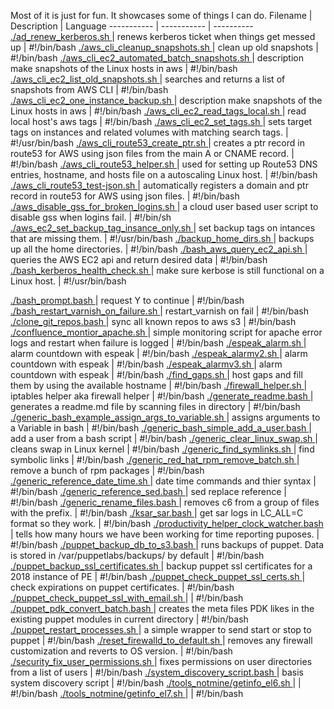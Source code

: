 Most of it is just for fun. 
  It showcases some of things I can do.
  Filename | Description | Language
  ----------- | ----------- | ----------
<a href="https://github.com/zeekus/bash/blob/master/./ad_renew_kerberos.sh"> ./ad_renew_kerberos.sh </a>   |   renews kerberos ticket when things get messed up | #!/bin/bash 
<a href="https://github.com/zeekus/bash/blob/master/./aws_cli_cleanup_snapshots.sh"> ./aws_cli_cleanup_snapshots.sh </a>   |   clean up old snapshots | #!/bin/bash 
<a href="https://github.com/zeekus/bash/blob/master/./aws_cli_ec2_automated_batch_snapshots.sh"> ./aws_cli_ec2_automated_batch_snapshots.sh </a>   |  description make snapshots of the Linux hosts in aws | #!/bin/bash 
<a href="https://github.com/zeekus/bash/blob/master/./aws_cli_ec2_list_old_snapshots.sh"> ./aws_cli_ec2_list_old_snapshots.sh </a>   |   searches and returns a list of snapshots from AWS CLI | #!/bin/bash 
<a href="https://github.com/zeekus/bash/blob/master/./aws_cli_ec2_one_instance_backup.sh"> ./aws_cli_ec2_one_instance_backup.sh </a>   |  description make snapshots of the Linux hosts in aws | #!/bin/bash 
<a href="https://github.com/zeekus/bash/blob/master/./aws_cli_ec2_read_tags_local.sh"> ./aws_cli_ec2_read_tags_local.sh </a>   |   read local host's aws tags | #!/bin/bash 
<a href="https://github.com/zeekus/bash/blob/master/./aws_cli_ec2_set_tags.sh"> ./aws_cli_ec2_set_tags.sh </a>   |   sets target tags on instances and related volumes with matching search tags. | #!/usr/bin/bash 
<a href="https://github.com/zeekus/bash/blob/master/./aws_cli_route53_create_ptr.sh"> ./aws_cli_route53_create_ptr.sh </a>   |   creates a ptr record in route53 for AWS using json files from the main A or CNAME record. | #!/bin/bash 
<a href="https://github.com/zeekus/bash/blob/master/./aws_cli_route53_helper.sh"> ./aws_cli_route53_helper.sh </a>   |   used for setting up Route53 DNS entries, hostname, and hosts file on a autoscaling Linux host. | #!/bin/bash 
<a href="https://github.com/zeekus/bash/blob/master/./aws_cli_route53_test-json.sh"> ./aws_cli_route53_test-json.sh </a>   |   automatically registers a domain and ptr record in route53 for AWS using json files. | #!/bin/bash 
<a href="https://github.com/zeekus/bash/blob/master/./aws_disable_gss_for_broken_logins.sh"> ./aws_disable_gss_for_broken_logins.sh </a>   |   a cloud user based user script to disable gss when logins fail. | #!/bin/sh 
<a href="https://github.com/zeekus/bash/blob/master/./aws_ec2_set_backup_tag_insance_only.sh"> ./aws_ec2_set_backup_tag_insance_only.sh </a>   |   set backup tags on intances that are missing them. | #!/usr/bin/bash 
<a href="https://github.com/zeekus/bash/blob/master/./backup_home_dirs.sh"> ./backup_home_dirs.sh </a>   |   backups up all the home directories. | #!/bin/bash 
<a href="https://github.com/zeekus/bash/blob/master/./bash_aws_query_ec2_api.sh"> ./bash_aws_query_ec2_api.sh </a>   |   queries the AWS EC2 api and return desired data | #!/bin/bash 
<a href="https://github.com/zeekus/bash/blob/master/./bash_kerberos_health_check.sh"> ./bash_kerberos_health_check.sh </a>   |   make sure kerbose is still functional on a Linux host. | #!/usr/bin/bash 
<a href="https://github.com/zeekus/bash/blob/master/./bash_prompt.bash"> ./bash_prompt.bash </a>   |   request Y to continue | #!/bin/bash 
<a href="https://github.com/zeekus/bash/blob/master/./bash_restart_varnish_on_failure.sh"> ./bash_restart_varnish_on_failure.sh </a>   |   restart_varnish on fail | #!/bin/bash 
<a href="https://github.com/zeekus/bash/blob/master/./clone_git_repos.bash"> ./clone_git_repos.bash </a>   |   sync all known repos to aws s3 | #!/bin/bash 
<a href="https://github.com/zeekus/bash/blob/master/./confluence_montior_apache.sh"> ./confluence_montior_apache.sh </a>   |   simple monitoring script for apache error logs and restart when failure is logged | #!/bin/bash 
<a href="https://github.com/zeekus/bash/blob/master/./espeak_alarm.sh"> ./espeak_alarm.sh </a>   |   alarm countdown with espeak | #!/bin/bash 
<a href="https://github.com/zeekus/bash/blob/master/./espeak_alarmv2.sh"> ./espeak_alarmv2.sh </a>   |   alarm countdown with espeak | #!/bin/bash 
<a href="https://github.com/zeekus/bash/blob/master/./espeak_alarmv3.sh"> ./espeak_alarmv3.sh </a>   |   alarm countdown with espeak | #!/bin/bash 
<a href="https://github.com/zeekus/bash/blob/master/./find_gaps.sh"> ./find_gaps.sh </a>   |   host gaps and fill them by using the available hostname | #!/bin/bash 
<a href="https://github.com/zeekus/bash/blob/master/./firewall_helper.sh"> ./firewall_helper.sh </a>   |   iptables helper aka firewall helper | #!/bin/bash 
<a href="https://github.com/zeekus/bash/blob/master/./generate_readme.bash"> ./generate_readme.bash </a>   |   generates a readme.md file by scanning files in directory | #!/bin/bash 
<a href="https://github.com/zeekus/bash/blob/master/./generic_bash_example_assign_args_to_variable.sh"> ./generic_bash_example_assign_args_to_variable.sh </a>   |   assigns arguments to a Variable in bash | #!/bin/bash 
<a href="https://github.com/zeekus/bash/blob/master/./generic_bash_simple_add_a_user.bash"> ./generic_bash_simple_add_a_user.bash </a>   |   add a user from a bash script | #!/bin/bash 
<a href="https://github.com/zeekus/bash/blob/master/./generic_clear_linux_swap.sh"> ./generic_clear_linux_swap.sh </a>   |   cleans swap in Linux kernel | #!/bin/bash 
<a href="https://github.com/zeekus/bash/blob/master/./generic_find_symlinks.sh"> ./generic_find_symlinks.sh </a>   |   find symbolic links | #!/bin/bash 
<a href="https://github.com/zeekus/bash/blob/master/./generic_red_hat_rpm_remove_batch.sh"> ./generic_red_hat_rpm_remove_batch.sh </a>   |   remove a bunch of rpm packages | #!/bin/bash 
<a href="https://github.com/zeekus/bash/blob/master/./generic_reference_date_time.sh"> ./generic_reference_date_time.sh </a>   |   date time commands and thier syntax | #!/bin/bash 
<a href="https://github.com/zeekus/bash/blob/master/./generic_reference_sed.bash"> ./generic_reference_sed.bash </a>   |   sed replace reference | #!/bin/bash 
<a href="https://github.com/zeekus/bash/blob/master/./generic_rename_files.bash"> ./generic_rename_files.bash </a>   |   removes c6 from a group of files with the prefix. | #!/bin/bash 
<a href="https://github.com/zeekus/bash/blob/master/./ksar_sar.bash"> ./ksar_sar.bash </a>   |   get sar logs in LC_ALL=C format so they work. | #!/bin/bash 
<a href="https://github.com/zeekus/bash/blob/master/./productivity_helper_clock_watcher.bash"> ./productivity_helper_clock_watcher.bash </a>   |   tells how many hours we have been working for time reporting puposes. | #!/bin/bash 
<a href="https://github.com/zeekus/bash/blob/master/./puppet_backup_db_to_s3.bash"> ./puppet_backup_db_to_s3.bash </a>   |   runs backups of puppet. Data is stored in /var/puppetlabs/backups/ by default | #!/bin/bash 
<a href="https://github.com/zeekus/bash/blob/master/./puppet_backup_ssl_certificates.sh"> ./puppet_backup_ssl_certificates.sh </a>   |   backup puppet ssl certificates for a 2018 instance of PE | #!/bin/bash 
<a href="https://github.com/zeekus/bash/blob/master/./puppet_check_puppet_ssl_certs.sh"> ./puppet_check_puppet_ssl_certs.sh </a>   |   check expirations on puppet certificates. | #!/bin/bash 
<a href="https://github.com/zeekus/bash/blob/master/./puppet_check_puppet_ssl_with_email.sh"> ./puppet_check_puppet_ssl_with_email.sh </a>   |   | #!/bin/bash 
<a href="https://github.com/zeekus/bash/blob/master/./puppet_pdk_convert_batch.bash"> ./puppet_pdk_convert_batch.bash </a>   |   creates the meta files PDK likes in the existing puppet modules in current directory | #!/bin/bash 
<a href="https://github.com/zeekus/bash/blob/master/./puppet_restart_processes.sh"> ./puppet_restart_processes.sh </a>   |   a simple wrapper to send start or stop to puppet | #!/bin/bash 
<a href="https://github.com/zeekus/bash/blob/master/./reset_firewalld_to_default.sh"> ./reset_firewalld_to_default.sh </a>   |   removes any firewall customization and reverts to OS version. | #!/bin/bash 
<a href="https://github.com/zeekus/bash/blob/master/./security_fix_user_permissions.sh"> ./security_fix_user_permissions.sh </a>   |   fixes permissions on user directories from a list of users | #!/bin/bash 
<a href="https://github.com/zeekus/bash/blob/master/./system_discovery_script.bash"> ./system_discovery_script.bash </a>   |   basis system discovery script | #!/bin/bash 
<a href="https://github.com/zeekus/bash/blob/master/./tools_notmine/getinfo_el6.sh"> ./tools_notmine/getinfo_el6.sh </a>   |   | #!/bin/bash 
<a href="https://github.com/zeekus/bash/blob/master/./tools_notmine/getinfo_el7.sh"> ./tools_notmine/getinfo_el7.sh </a>   |   | #!/bin/bash 

